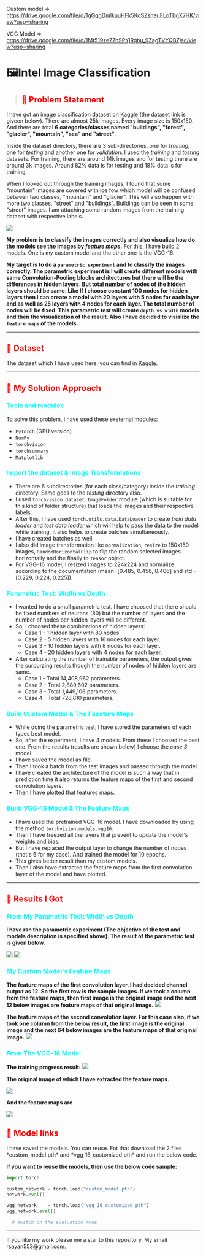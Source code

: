 Custom model => https://drive.google.com/file/d/1gGqgDmlkuuHFk5KoSZsheuFLoTbgX7HK/view?usp=sharing

VGG Model => https://drive.google.com/file/d/1Mt519ze77h9PYjRqhu_9ZagTVYQBZjsc/view?usp=sharing

<h1 style="align:center;">🖼️Intel Image Classification</h1>

><h2 style="color:red;">🤔 Problem Statement</h2>

I have got an image classification dataset on [Kaggle](https://www.kaggle.com) (the dataset link is givcen below). There are almost 25k images. Every image size is 150x150. And there are total **6 categories/classes named "buildings", "forest", "glacier", "mountain", "sea" and "street"**. 

Inside the dataset directory, there are 3 sub-directories, one for *training*, one for *testing* and another one for *validation*. I used the *training* and *testing* datasets. For training, there are around 14k images and for testing there are around 3k images. Around 82% data is for testing and 18% data is for training.

When I looked out through the training images, I found that some "mountain" images are covered with ice fow which model will be confused between two classes, "mountain" and "glacier". This will also happen with more two classes, "street" and "buildings". Buildings can be seen in some "street" images. I am attaching some random images from the training dataset with respective labels.

<img src="dataset_sample.png"/>

**My problem is to classify the images correctly and also visualize how do the models see the images by *feature maps*.** For this, I have build 2 models. One is my custom model and the other one is the VGG-16.

**My target is to do a `parametric experiment` and to classify the images correctly. The parametric experiment is I will create different models with same Convolution-Pooling blocks architectures but there will be the differences in hidden layers. But total number of  nodes of the hidden layers should be same. Like If I choose constant 100 nodes for hidden layers then I can create a model with 20 layers with 5 nodes for each layer and as well as 25 layers with 4 nodes for each layer. The total number of nodes will be fixed. This parametric test will create `depth vs width` models and then the visualization of the result. Also I have decided to visialize the `feature maps` of the models.**

---

<h2 style="color:red">📅 Dataset</h2>

The dataset which I have used here, you can find in [Kaggle](https://www.kaggle.com/datasets/puneet6060/intel-image-classification).

---

<h2 style="color:red">🔪 My Solution Approach</h2>

<h3 style="color:cyan">Tools and modules</h3>

To solve this problem, I have used these exeternal modules:
- `PyTorch` (GPU version)
- `NumPy`
- `torchvision`
- `torchsummary`
- `Matplotlib`

<h3 style="color:cyan">Import the dataset & Image Transformations</h3>

- There are 6 subdirectories (for each class/category) inside the *training* directory. Same goes to the *testing* directory also. 
- I used `torchvision.dataset.ImageFolder` module (which is suitable for this kind of folder structure) that loads the images and their respective labels.
- After this, I have used `torch.utils.data.DataLoader` to create *train data loader* and *test data loader* which will help to pass the data to the model while training. It also helps to create batches simultaneously.
- I have created batches as well.
- I also did image transformation like `normalization`, `resize` to 150x150 images, `RandomHorizontalFlip` to flip the random selected images horizontally and the finally to `tensor` object.
- For VGG-16 model, I resized images to 224x224 and normalize according to the documentation (mean=[0.485, 0.456, 0.406] and std = [0.229, 0.224, 0.225]).

<h3 style="color:cyan">Parametric Test: Width vs Depth</h3>

- I  wanted to do a small parametric test. I have choosed that there should be fixed numbers of neurons (80) but the number of layers and the number of nodes per hidden layers will be different.
- So, I choosed these combinations of hidden layers:
    - Case 1 - 1 hidden layer with 80 nodes
    - Case 2 - 5 hidden layers with 16 nodes for each layer.
    - Case 3 - 10 hidden layers with 8 nodes for each layer.
    - Case 4 - 20 hidden layers with 4 nodes for each layer.
- After calculating the number of trainable parameters, the output gives the surpurzing results though the number of nodes of hidden layers are same.
    - Case 1 - Total 14,408,962 parameters.
    - Case 2 - Total 2,889,602 parameters.
    - Case 3 - Total 1,449,106 parameters.
    - Case 4 - Total 728,810 parameters.

<h3 style="color:cyan">Build Custom Model & The Faeature Maps</h3>

- While doing the parametric test, I have stored the parameters of each types best model.
- So, after the experiment, I have 4 models. From these I choosed the best one. From the results (results are shown below) I choose the *case 3* model.
- I have saved the model as file.
- Then I took a batch from the test images and passed through the model.
- I have created the architecture of the model is such a way that in prediction time it also returns the feature maps of the first and second convolution layers.
- Then I have plotted that features maps.

<h3 style="color:cyan">Build VGG-16 Model & The Feature Maps</h3>

- I have used the pretrained VGG-16 model. I have downloaded by using the method `torchvision.models.vgg16`.
- Then I have freezed all the layers that prevent to update the model's weights and bias.
- But I have replaced the output layer to change the number of nodes (that's 6 for my case). And trained the model for 10 epochs.
- This gives better result than my custom models. 
- Then I also have extracted the feature maps from the first convolution layer of the model and have plotted.
---

<h2 style="color:red">📝 Results I Got</h2>

<h3 style="color:cyan">From My Parametric Test: Width vs Depth</h3>

**I have ran the parametric experiment (The objective of the test and models description is specified above). The result of the parametric test is given below.**

<img src="parametric_test_visualization1.png" />

<img src="parametric_test_visualization2.png"/>

<h3 style="color:cyan">My Custom Model's Feature Maps</h3>

**The feature maps of the first convolution layer. I had decided channel output as 12. So the first row is the sample images. If we took a column from the feature maps, then first image is the original image and the next 12 below images are feature maps of that original image.**
<img src = "feature_maps1.png"/>

**The feature maps of the second convolution layer. For this case also, if we took one column from the below result, the first image is the original image and the next 64 below images are the feature maps of that original image.**
<img src = "feature_maps2.png"/>

<h3 style="color:cyan">From The VGG-16 Model</h3>

**The training progress result:**
<img src="vgg_16_training_result.png" />

**The original image of which I have extracted the feature maps.**

<img src="random_image.png"/>

**And the feature maps are**

<img src="vgg_16_feature_maps_conv1.png"/>

<h2 style="color:red">🔗 Model links</h2>
I have saved the models. You can reuse. Fot that download the 2 files *custom_model.pth* and *vgg_16_customized.pth* and run the below code.

**If you want to reuse the models, then use the below code sample:**

```python
import torch

custom_network = torch.load("custom_model.pth")
network.eval()

vgg_network    = torch.load("vgg_16_customized.pth")
vgg_network.eval()

  # switch on the evaluation mode
```
---

If you like my work please me a star to this repository. My email rsayan553@gmail.com.
